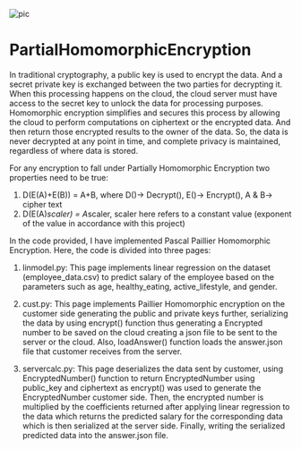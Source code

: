 ![pic](https://user-images.githubusercontent.com/23193659/170720475-234a2095-05d3-45fc-94de-4306e99a3f69.jpg)
# PartialHomomorphicEncryption
In traditional cryptography, a public key is used to encrypt the data. And a secret private key is exchanged between the two parties for decrypting it. When this processing happens on the cloud, the cloud server must have access to the secret key to unlock the data for processing purposes. Homomorphic encryption simplifies and secures this process by allowing the cloud to perform computations on ciphertext or the encrypted data. And then return those encrypted results to the owner of the data. So, the data is never decrypted at any point in time, and complete privacy is maintained, regardless of where data is stored.

For any encryption to fall under Partially Homomorphic Encryption two properties need to be true:
1) D(E(A)+E(B)) = A+B, where D()-> Decrypt(), E()-> Encrypt(), A & B-> cipher text
2) D(E(A)*scaler) = A*scaler, scaler here refers to a constant value (exponent of the value in accordance with this project)

In the code provided, I have implemented Pascal Paillier Homomorphic Encryption. Here, the code is divided into three pages:
1) linmodel.py: This page implements linear regression on the dataset (employee_data.csv) to predict salary of the employee based on the parameters such as age, healthy_eating, active_lifestyle, and gender.

2) cust.py: This page implements Paillier Homomorphic encryption on the customer side generating the public and private keys further, serializing the data by using encrypt() function thus generating a Encrypted number to be saved on the cloud creating a json file to be sent to the server or the cloud. Also, loadAnswer() function loads the answer.json file that customer receives from the server.

3) servercalc.py: This page deserializes the data sent by customer, using EncryptedNumber() function to return EncryptedNumber using public_key and ciphertext as encrypt() was used to generate the EncryptedNumber customer side. Then, the encrypted number is multiplied by the coefficients returned after applying linear regression to the data which returns the predicted salary for the corresponding data which is then serialized at the server side. Finally, writing the serialized predicted data into the answer.json file.
